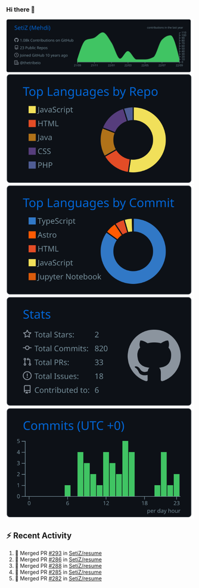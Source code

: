 ### Hi there 👋

![](https://raw.githubusercontent.com/SetiZ/SetiZ/master/profile-summary-card-output/github_dark/0-profile-details.svg)
![](https://raw.githubusercontent.com/SetiZ/SetiZ/master/profile-summary-card-output/github_dark/1-repos-per-language.svg)
![](https://raw.githubusercontent.com/SetiZ/SetiZ/master/profile-summary-card-output/github_dark/2-most-commit-language.svg)
![](https://raw.githubusercontent.com/SetiZ/SetiZ/master/profile-summary-card-output/github_dark/3-stats.svg)
![](https://raw.githubusercontent.com/SetiZ/SetiZ/master/profile-summary-card-output/github_dark/4-productive-time.svg)

## :zap: Recent Activity	

<!--START_SECTION:activity-->
1. 🎉 Merged PR [#293](https://github.com/SetiZ/resume/pull/293) in [SetiZ/resume](https://github.com/SetiZ/resume)
2. 🎉 Merged PR [#286](https://github.com/SetiZ/resume/pull/286) in [SetiZ/resume](https://github.com/SetiZ/resume)
3. 🎉 Merged PR [#288](https://github.com/SetiZ/resume/pull/288) in [SetiZ/resume](https://github.com/SetiZ/resume)
4. 🎉 Merged PR [#285](https://github.com/SetiZ/resume/pull/285) in [SetiZ/resume](https://github.com/SetiZ/resume)
5. 🎉 Merged PR [#282](https://github.com/SetiZ/resume/pull/282) in [SetiZ/resume](https://github.com/SetiZ/resume)
<!--END_SECTION:activity-->

<!--
**SetiZ/SetiZ** is a ✨ _special_ ✨ repository because its `README.md` (this file) appears on your GitHub profile.

Here are some ideas to get you started:

- 🔭 I’m currently working on ...
- 🌱 I’m currently learning ...
- 👯 I’m looking to collaborate on ...
- 🤔 I’m looking for help with ...
- 💬 Ask me about ...
- 📫 How to reach me: ...
- 😄 Pronouns: ...
- ⚡ Fun fact: ...
-->
